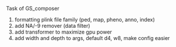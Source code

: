 Task of GS_composer

1. formatting plink file family (ped, map, pheno, anno, index)
2. add NA/-9 remover (data filter)
3. add transformer to maximize gpu power
3. add width and depth to args, default d4, w8, make config easier 